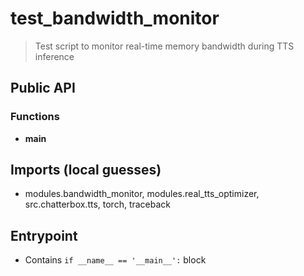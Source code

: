 # test_bandwidth_monitor

> Test script to monitor real-time memory bandwidth during TTS inference

## Public API


### Functions
- **main**

## Imports (local guesses)
- modules.bandwidth_monitor, modules.real_tts_optimizer, src.chatterbox.tts, torch, traceback

## Entrypoint
- Contains `if __name__ == '__main__':` block